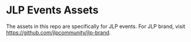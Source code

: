 JLP Events Assets
=================

The assets in this repo are specifically for JLP events. For JLP brand, visit <https://github.com/jlpcommunity/jlp-brand>.

